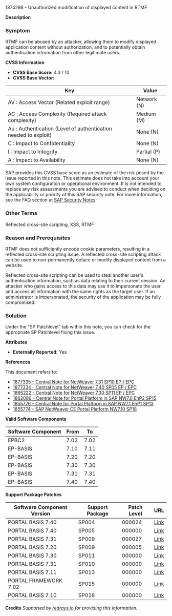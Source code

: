 1874288 - Unauthorized modification of displayed content in RTMF

**Description**

### Symptom
RTMF can be abused by an attacker, allowing them to modify displayed application content without authorization, and to potentially obtain authentication information from other legitimate users.

**CVSS Information**
- **CVSS Base Score:** 4.3 / 10
- **CVSS Base Vector:**

| Key                                             | Value                         |
|-------------------------------------------------|-------------------------------|
| AV : Access Vector (Related exploit range)      | Network (N)                   |
| AC : Access Complexity (Required attack complexity) | Medium (M)                   |
| Au : Authentication (Level of authentication needed to exploit) | None (N)               |
| C : Impact to Confidentiality                   | None (N)                      |
| I : Impact to Integrity                         | Partial (P)                   |
| A : Impact to Availability                      | None (N)                      |

SAP provides this CVSS base score as an estimate of the risk posed by the issue reported in this note. This estimate does not take into account your own system configuration or operational environment. It is not intended to replace any risk assessments you are advised to conduct when deciding on the applicability or priority of this SAP security note. For more information, see the FAQ section at [SAP Security Notes](https://service.sap.com/securitynotes/).

### Other Terms
Reflected cross-site scripting, XSS, RTMF

### Reason and Prerequisites
RTMF does not sufficiently encode cookie parameters, resulting in a reflected cross-site scripting issue. A reflected cross-site scripting attack can be used to non-permanently deface or modify displayed content from a website.

Reflected cross-site scripting can be used to steal another user's authentication information, such as data relating to their current session. An attacker who gains access to this data may use it to impersonate the user and access all information with the same rights as the target user. If an administrator is impersonated, the security of the application may be fully compromised.

### Solution
Under the "SP Patchlevel" tab within this note, you can check for the appropriate SP Patchlevel fixing this issue.

**Attributes**
- **Externally Reported:** Yes

**References**

This document refers to:
- [1877335 - Central Note for NetWeaver 7.31 SP10 EP / EPC](https://me.sap.com/notes/1877335)
- [1877334 - Central Note for NetWeaver 7.40 SP05 EP / EPC](https://me.sap.com/notes/1877334)
- [1865222 - Central Note for NetWeaver 7.30 SP11 EP / EPC](https://me.sap.com/notes/1865222)
- [1862086 - Central Note for Portal Platform in SAP NW7.0 EhP2 SP15](https://me.sap.com/notes/1862086)
- [1855776 - Central Note for Portal Platform in SAP NW7.1 EhP1 SP13](https://me.sap.com/notes/1855776)
- [1855774 - SAP NetWeaver CE Portal Platform NW7.10 SP18](https://me.sap.com/notes/1855774)

**Valid Software Components**

| Software Component | From | To    |
|--------------------|------|-------|
| EPBC2              | 7.02 | 7.02  |
| EP-BASIS           | 7.10 | 7.11  |
| EP-BASIS           | 7.20 | 7.20  |
| EP-BASIS           | 7.30 | 7.30  |
| EP-BASIS           | 7.31 | 7.31  |
| EP-BASIS           | 7.40 | 7.40  |

**Support Package Patches**

| Software Component Version | Support Package | Patch Level | URL                                                                                                                                                                     |
|----------------------------|-----------------|-------------|-------------------------------------------------------------------------------------------------------------------------------------------------------------------------|
| PORTAL BASIS 7.40          | SP004           | 000024      | [Link](https://me.sap.com/sap/support/swdc/notes?cvnr=67838200100200019766&support_package=SP004&patch_level=000024)                                                 |
| PORTAL BASIS 7.40          | SP005           | 000000      | [Link](https://me.sap.com/sap/support/swdc/notes?cvnr=67838200100200019766&support_package=SP005&patch_level=000000)                                                 |
| PORTAL BASIS 7.31          | SP009           | 000027      | [Link](https://me.sap.com/sap/support/swdc/notes?cvnr=01200314690200014354&support_package=SP009&patch_level=000027)                                                 |
| PORTAL BASIS 7.20          | SP009           | 000005      | [Link](https://me.sap.com/sap/support/swdc/notes?cvnr=01200615320200012946&support_package=SP009&patch_level=000005)                                                 |
| PORTAL BASIS 7.30          | SP011           | 000000      | [Link](https://me.sap.com/sap/support/swdc/notes?cvnr=01200615320200014915&support_package=SP011&patch_level=000000)                                                 |
| PORTAL BASIS 7.31          | SP010           | 000000      | [Link](https://me.sap.com/sap/support/swdc/notes?cvnr=01200314690200014354&support_package=SP010&patch_level=000000)                                                 |
| PORTAL BASIS 7.11          | SP013           | 000000      | [Link](https://me.sap.com/sap/support/swdc/notes?cvnr=01200314690200007005&support_package=SP013&patch_level=000000)                                                 |
| PORTAL FRAMEWORK 7.02       | SP015           | 000000      | [Link](https://me.sap.com/sap/support/swdc/notes?cvnr=01200615320200012488&support_package=SP015&patch_level=000000)                                                 |
| PORTAL BASIS 7.10          | SP018           | 000000      | [Link](https://me.sap.com/sap/support/swdc/notes?cvnr=01200314690200005241&support_package=SP018&patch_level=000000)                                                 |

**Credits**
*Supported by [redrays.io](https://redrays.io) for providing this information.*